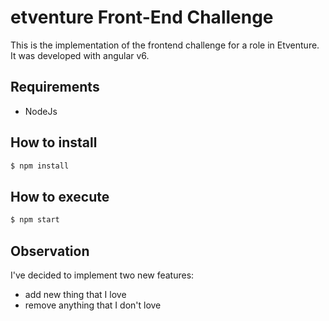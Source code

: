 # etventure Front-End Challenge

This is the implementation of the frontend challenge for a role in Etventure. It was developed with angular v6.

## Requirements
* NodeJs

## How to install
```bash
$ npm install
```

## How to execute
```bash
$ npm start
```

## Observation
I've decided to implement two new features:
* add new thing that I love
* remove anything that I don't love

